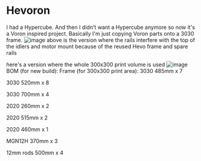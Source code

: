 # Hevoron
I had a Hypercube. And then I didn't want a Hypercube anymore so now it's a Voron inspired project. Basically I'm just copying Voron parts onto a 3030 frame.
![image](https://user-images.githubusercontent.com/100235446/160741718-ce6dace8-eb92-4ca3-af27-937ac0e5913a.png)
above is the version where the rails interfere with the top of the idlers and motor mount because of the reused Hevo frame and spare rails

here's a version where the whole 300x300 print volume is used
![image](https://user-images.githubusercontent.com/100235446/160910879-331a7437-12c2-47b1-a1b0-d31037bb7ef2.png)
BOM (for new build):
  Frame (for 300x300 print area):
  3030      485mm x 7
  
  3030      520mm x 8
  
  3030      700mm x 4
  
  2020      260mm x 2
  
  2020      515mm x 2
  
  2020      460mm x 1

  MGN12H    370mm x 3
  
  12mm rods 500mm x 4
